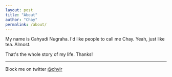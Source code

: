```yaml
---
layout: post
title: "About"
author: "Chay"
permalink: /about/
---
```


My name is Cahyadi Nugraha. I'd like people to call me Chay. Yeah, just like tea. Almost.

That's the whole story of my life. Thanks!

----
Block me on twitter [@chyir](https://twitter.com/chyir)
